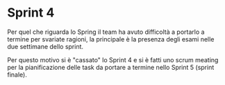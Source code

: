 # Sprint 4

Per quel che riguarda lo Spring il team ha avuto difficoltà a portarlo a termine per svariate ragioni, la principale è la presenza degli esami nelle due settimane dello sprint.

Per questo motivo si è "cassato" lo Sprint 4 e si è fatti uno scrum meating per la pianificazione delle task da portare a termine nello Sprint 5 (sprint finale).